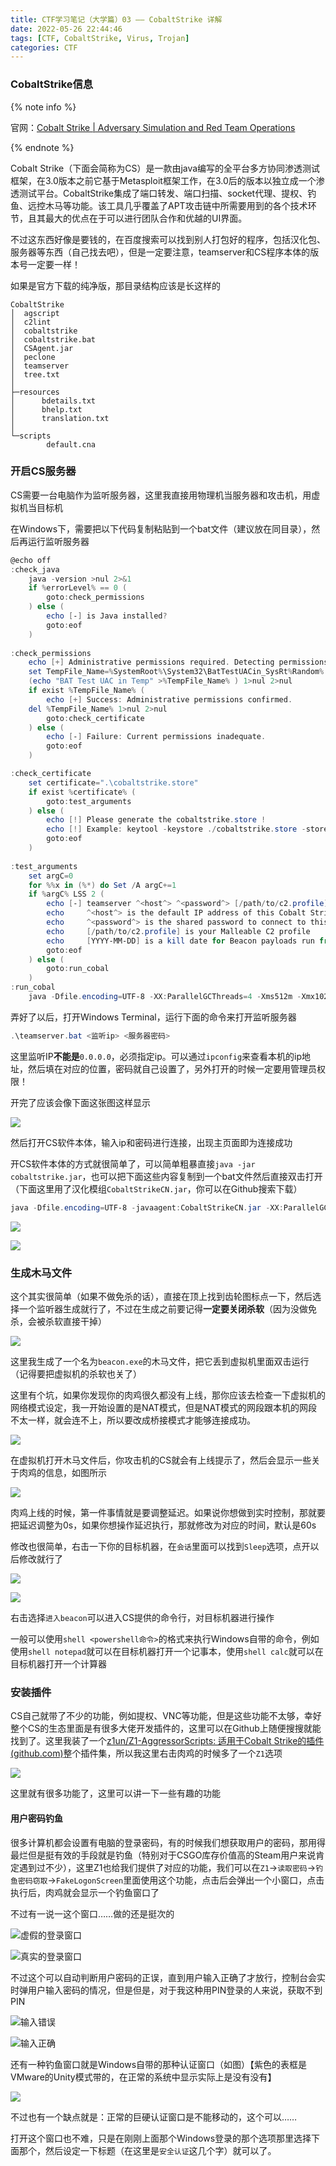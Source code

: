 ```yaml
---
title: CTF学习笔记（大学篇）03 —— CobaltStrike 详解
date: 2022-05-26 22:44:46
tags: [CTF, CobaltStrike, Virus, Trojan]
categories: CTF
---
```


### CobaltStrike信息

{% note info %}

官网：[Cobalt Strike | Adversary Simulation and Red Team Operations](https://www.cobaltstrike.com/)

{% endnote %}

Cobalt Strike（下面会简称为CS）是一款由java编写的全平台多方协同渗透测试框架，在3.0版本之前它基于Metasploit框架工作，在3.0后的版本以独立成一个渗透测试平台。CobaltStrike集成了端口转发、端口扫描、socket代理、提权、钓鱼、远控木马等功能。该工具几乎覆盖了APT攻击链中所需要用到的各个技术环节，且其最大的优点在于可以进行团队合作和优越的UI界面。

不过这东西好像是要钱的，在百度搜索可以找到别人打包好的程序，包括汉化包、服务器等东西（自己找去吧），但是一定要注意，teamserver和CS程序本体的版本号一定要一样！

如果是官方下载的纯净版，那目录结构应该是长这样的

```
CobaltStrike
│  agscript
│  c2lint
│  cobaltstrike
│  cobaltstrike.bat
│  CSAgent.jar
│  peclone
│  teamserver
│  tree.txt
│  
├─resources
│      bdetails.txt
│      bhelp.txt
│      translation.txt
│      
└─scripts
        default.cna
```

### 开启CS服务器

CS需要一台电脑作为监听服务器，这里我直接用物理机当服务器和攻击机，用虚拟机当目标机

在Windows下，需要把以下代码复制粘贴到一个bat文件（建议放在同目录），然后再运行监听服务器

```powershell
@echo off   
:check_java
    java -version >nul 2>&1
    if %errorLevel% == 0 (
        goto:check_permissions
    ) else (
        echo [-] is Java installed?
        goto:eof
    )
    
:check_permissions
    echo [+] Administrative permissions required. Detecting permissions...
    set TempFile_Name=%SystemRoot%\System32\BatTestUACin_SysRt%Random%.batemp
    (echo "BAT Test UAC in Temp" >%TempFile_Name% ) 1>nul 2>nul
    if exist %TempFile_Name% (
        echo [+] Success: Administrative permissions confirmed.
	del %TempFile_Name% 1>nul 2>nul
        goto:check_certificate
    ) else (
        echo [-] Failure: Current permissions inadequate.
        goto:eof
    )

:check_certificate
    set certificate=".\cobaltstrike.store"
    if exist %certificate% (
        goto:test_arguments
    ) else (
        echo [!] Please generate the cobaltstrike.store !
        echo [!] Example: keytool -keystore ./cobaltstrike.store -storepass 123456 -keypass 123456 -genkey -keyalg RSA -alias cobaltstrike -dname "CN=Major Cobalt Strike, OU=AdvancedPenTesting, O=cobaltstrike, L=Somewhere, S=Cyberspace, C=Earth"
        goto:eof
    )
    
:test_arguments
    set argC=0
    for %%x in (%*) do Set /A argC+=1
    if %argC% LSS 2 (
        echo [-] teamserver ^<host^> ^<password^> [/path/to/c2.profile] [YYYY-MM-DD]
        echo     ^<host^> is the default IP address of this Cobalt Strike team server
        echo     ^<password^> is the shared password to connect to this server
        echo     [/path/to/c2.profile] is your Malleable C2 profile
        echo     [YYYY-MM-DD] is a kill date for Beacon payloads run from this server
        goto:eof
    ) else (
        goto:run_cobal
    )
:run_cobal
    java -Dfile.encoding=UTF-8 -XX:ParallelGCThreads=4 -Xms512m -Xmx1024m -Dcobaltstrike.server_port=50050 -Djavax.net.ssl.keyStore=./cobaltstrike.store -Djavax.net.ssl.keyStorePassword=123456 -server -XX:+AggressiveHeap -XX:+UseParallelGC -classpath ./cobaltstrike.jar server.TeamServer %*
```

弄好了以后，打开Windows Terminal，运行下面的命令来打开监听服务器

```powershell
.\teamserver.bat <监听ip> <服务器密码>
```

这里监听IP**不能是**`0.0.0.0`，必须指定ip。可以通过`ipconfig`来查看本机的ip地址，然后填在对应的位置，密码就自己设置了，另外打开的时候一定要用管理员权限！

开完了应该会像下面这张图这样显示

![](https://assets.bili33.top/img/CTF-in-College-3/WindowsTerminal-20220526-225658.png?download=true)

然后打开CS软件本体，输入ip和密码进行连接，出现主页面即为连接成功

开CS软件本体的方式就很简单了，可以简单粗暴直接`java -jar cobaltstrike.jar`，也可以把下面这些内容复制到一个bat文件然后直接双击打开（下面这里用了汉化模组`CobaltStrikeCN.jar`，你可以在Github搜索下载）

```powershell
java -Dfile.encoding=UTF-8 -javaagent:CobaltStrikeCN.jar -XX:ParallelGCThreads=4 -XX:+AggressiveHeap -XX:+UseParallelGC  -jar cobaltstrike.jar
```

![](https://assets.bili33.top/img/CTF-in-College-3/java-20220526-230047.png?download=true)

![](https://assets.bili33.top/img/CTF-in-College-3/java-20220526-230431.png?download=true)

### 生成木马文件

这个其实很简单（如果不做免杀的话），直接在顶上找到齿轮图标点一下，然后选择一个监听器生成就行了，不过在生成之前要记得**一定要关闭杀软**（因为没做免杀，会被杀软直接干掉）

![](https://assets.bili33.top/img/CTF-in-College-3/java-20220526-230651.png?download=true)

这里我生成了一个名为`beacon.exe`的木马文件，把它丢到虚拟机里面双击运行（记得要把虚拟机的杀软也关了）

这里有个坑，如果你发现你的肉鸡很久都没有上线，那你应该去检查一下虚拟机的网络模式设定，我一开始设置的是NAT模式，但是NAT模式的网段跟本机的网段不太一样，就会连不上，所以要改成桥接模式才能够连接成功。

![](https://assets.bili33.top/img/CTF-in-College-3/vmware-20220526-230905.jpg?download=true)

在虚拟机打开木马文件后，你攻击机的CS就会有上线提示了，然后会显示一些关于肉鸡的信息，如图所示

![](https://assets.bili33.top/img/CTF-in-College-3/java-20220526-231119.png?download=true)

肉鸡上线的时候，第一件事情就是要调整延迟。如果说你想做到实时控制，那就要把延迟调整为0s，如果你想操作延迟执行，那就修改为对应的时间，默认是60s

修改也很简单，右击一下你的目标机器，在`会话`里面可以找到`Sleep`选项，点开以后修改就行了

![](https://assets.bili33.top/img/CTF-in-College-3/java-20220526-231310.png?download=true)

![](https://assets.bili33.top/img/CTF-in-College-3/java-20220526-231346.png?download=true)

右击选择`进入beacon`可以进入CS提供的命令行，对目标机器进行操作

一般可以使用`shell <powershell命令>`的格式来执行Windows自带的命令，例如使用`shell notepad`就可以在目标机器打开一个记事本，使用`shell calc`就可以在目标机器打开一个计算器

### 安装插件

CS自己就带了不少的功能，例如提权、VNC等功能，但是这些功能不太够，幸好整个CS的生态里面是有很多大佬开发插件的，这里可以在Github上随便搜搜就能找到了。这里我装了一个[z1un/Z1-AggressorScripts: 适用于Cobalt Strike的插件 (github.com)](https://github.com/z1un/Z1-AggressorScripts)整个插件集，所以我这里右击肉鸡的时候多了一个`Z1`选项

![](https://assets.bili33.top/img/CTF-in-College-3/java-20220526-231744.png?download=true)

这里就有很多功能了，这里可以讲一下一些有趣的功能

#### 用户密码钓鱼

很多计算机都会设置有电脑的登录密码，有的时候我们想获取用户的密码，那用得最烂但是挺有效的手段就是钓鱼（特别对于CSGO库存价值高的Steam用户来说肯定遇到过不少），这里Z1也给我们提供了对应的功能，我们可以在`Z1`->`读取密码`->`钓鱼密码窃取`->`FakeLogonScreen`里面使用这个功能，点击后会弹出一个小窗口，点击执行后，肉鸡就会显示一个钓鱼窗口了

不过有一说一这个窗口……做的还是挺次的

![虚假的登录窗口](https://assets.bili33.top/img/CTF-in-College-3/vmware-20220526-232727.jpg?download=true)

![真实的登录窗口](https://assets.bili33.top/img/CTF-in-College-3/vmware-20220526-232450.jpg?download=true)

不过这个可以自动判断用户密码的正误，直到用户输入正确了才放行，控制台会实时弹用户输入密码的情况，但是但是，对于我这种用PIN登录的人来说，获取不到PIN

![输入错误](https://assets.bili33.top/img/CTF-in-College-3/java-20220526-232917.png?download=true)

![输入正确](https://assets.bili33.top/img/CTF-in-College-3/java-20220526-232929.png?download=true)

还有一种钓鱼窗口就是Windows自带的那种认证窗口（如图）【紫色的表框是VMware的Unity模式带的，在正常的系统中显示实际上是没有没有】

![](https://assets.bili33.top/img/CTF-in-College-3/vmware-20220526-233132.png?download=true)

不过也有一个缺点就是：正常的巨硬认证窗口是不能移动的，这个可以……

打开这个窗口也不难，只是在刚刚上面那个Windows登录的那个选项那里选择下面那个，然后设定一下标题（在这里是`安全认证`这几个字）就可以了。


